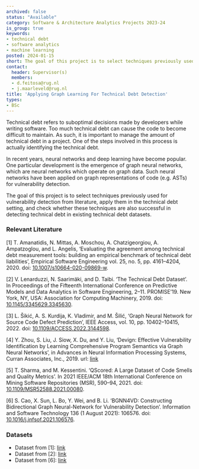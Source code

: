 ```yaml
---
archived: false
status: "Available"
category: Software & Architecture Analytics Projects 2023-24
is_group: true
keywords:
- technical debt
- software analytics
- machine learning
posted: 2024-01-15
short: The goal of this project is to select techniques previously used for vulnerability detection and check whether they are also successful in detecting technical debt in benchmark datasets.
contact:
  header: Supervisor(s)
  members:
  - d.feitosa@rug.nl
  - j.maarleveld@rug.nl
title: 'Applying Graph Learning For Technical Debt Detection'
types:
- BSc
---
```


Technical debt refers to suboptimal decisions made by developers while writing software. Too much technical debt can cause the code to become difficult to maintain. As such, it is important to manage the amount of technical debt in a project. One of the steps involved in this process is actually identifying the technical debt.

In recent years, neural networks and deep learning have become popular. One particular development is the emergence of graph neural networks, which are neural networks which operate on graph data. Such neural networks have been applied on graph representations of code (e.g. ASTs) for vulnerability detection.

The goal of this project is to select techniques previously used for vulnerability detection from literature, apply them in the technical debt setting, and check whether these techniques are also successful in detecting technical debt in existing technical debt datasets.

### Relevant Literature

[1] T. Amanatidis, N. Mittas, A. Moschou, A. Chatzigeorgiou, A. Ampatzoglou, and L. Angelis, ‘Evaluating the agreement among technical debt measurement tools: building an empirical benchmark of technical debt liabilities’, Empirical Software Engineering vol. 25, no. 5, pp. 4161–4204, 2020.
doi: [10.1007/s10664-020-09869-w](https://doi.org/10.1007/s10664-020-09869-w).

[2] V. Lenarduzzi, N. Saarimäki, and D. Taibi. ‘The Technical Debt Dataset’. In Proceedings of the Fifteenth International Conference on Predictive Models and Data Analytics in Software Engineering, 2–11. PROMISE’19. New York, NY, USA: Association for Computing Machinery, 2019.
doi: [10.1145/3345629.3345630](https://doi.org/10.1145/3345629.3345630).

[3] L. Šikić, A. S. Kurdija, K. Vladimir, and M. Šilić, ‘Graph Neural Network for Source Code Defect Prediction’, IEEE Access, vol. 10, pp. 10402–10415, 2022.
doi: [10.1109/ACCESS.2022.3144598](https://doi.org/10.1109/ACCESS.2022.3144598).

[4] Y. Zhou, S. Liu, J. Siow, X. Du, and Y. Liu, ‘Devign: Effective Vulnerability Identification by Learning Comprehensive Program Semantics via Graph Neural Networks’, in Advances in Neural Information Processing Systems, Curran Associates, Inc., 2019.
url: [link](https://proceedings.neurips.cc/paper_files/paper/2019/hash/49265d2447bc3bbfe9e76306ce40a31f-Abstract.html)

[5] T. Sharma, and M. Kessentini. ‘QScored: A Large Dataset of Code Smells and Quality Metrics’. In 2021 IEEE/ACM 18th International Conference on Mining Software Repositories (MSR), 590–94, 2021.
doi: [10.1109/MSR52588.2021.00080](https://doi.org/10.1109/MSR52588.2021.00080).

[6] S. Cao, X. Sun, L. Bo, Y. Wei, and B. Li. ‘BGNN4VD: Constructing Bidirectional Graph Neural-Network for Vulnerability Detection’. Information and Software Technology 136 (1 August 2021): 106576.
doi: [10.1016/j.infsof.2021.106576](https://doi.org/10.1016/j.infsof.2021.106576).

### Datasets

* Dataset from [1]: [link](https://zenodo.org/records/3979784)
* Dataset from [2]: [link](https://github.com/clowee/The-Technical-Debt-Dataset)
* Dataset from [6]: [link](https://zenodo.org/records/4468361)
